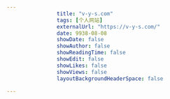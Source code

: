 ---
                title: "v-y-s.com"
                tags: [个人网站]
                externalUrl: "https://v-y-s.com/"
                date: 9938-08-08
                showDate: false
                showAuthor: false
                showReadingTime: false
                showEdit: false
                showLikes: false
                showViews: false
                layoutBackgroundHeaderSpace: false
                ---

